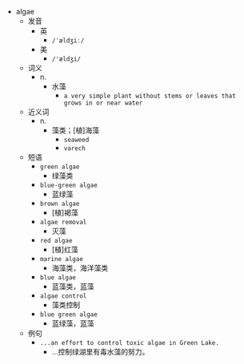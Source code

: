 - algae
  - 发音
    - 英
      - `/ˈældʒiː/`
    - 美
      - `/'ældʒi/`
  - 词义
    - n.
      - 水藻
        - `a very simple plant without stems or leaves that grows in or near water`
  - 近义词
    - n.
      - 藻类；[植]海藻
        - `seaweed`
        - `varech`
  - 短语
    - `green algae`
      - 绿藻类 
    - `blue-green algae`
      - 蓝绿藻 
    - `brown algae`
      - [植]褐藻 
    - `algae removal`
      - 灭藻 
    - `red algae`
      - [植]红藻 
    - `marine algae`
      - 海藻类，海洋藻类 
    - `blue algae`
      - 蓝藻类，蓝藻 
    - `algae control`
      - 藻类控制 
    - `blue green algae`
      - 蓝绿藻，蓝藻 
  - 例句
    - `...an effort to control toxic algae in Green Lake.`
      - …控制绿湖里有毒水藻的努力。

